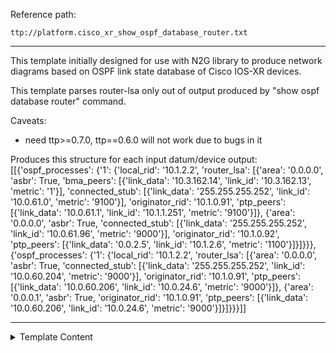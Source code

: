 Reference path:
```
ttp://platform.cisco_xr_show_ospf_database_router.txt
```

---



This template initially designed for use with N2G library to produce network 
diagrams based on OSPF link state database of Cisco IOS-XR devices.

This template parses router-lsa only out of output produced by 
"show ospf database router" command.

Caveats:
 - need ttp>=0.7.0, ttp==0.6.0 will not work due to bugs in it
 
Produces this structure for each input datum/device output:
[[{'ospf_processes': {'1': {'local_rid': '10.1.2.2',
                            'router_lsa': [{'area': '0.0.0.0',
                                            'asbr': True,
                                            'bma_peers': [{'link_data': '10.3.162.14',
                                                           'link_id': '10.3.162.13',
                                                           'metric': '1'}],
                                            'connected_stub': [{'link_data': '255.255.255.252',
                                                                'link_id': '10.0.61.0',
                                                                'metric': '9100'}],
                                            'originator_rid': '10.1.0.91',
                                            'ptp_peers': [{'link_data': '10.0.61.1',
                                                           'link_id': '10.1.1.251',
                                                           'metric': '9100'}]},
                                           {'area': '0.0.0.0',
                                            'asbr': True,
                                            'connected_stub': [{'link_data': '255.255.255.252',
                                                                'link_id': '10.0.61.96',
                                                                'metric': '9000'}],
                                            'originator_rid': '10.1.0.92',
                                            'ptp_peers': [{'link_data': '0.0.2.5',
                                                           'link_id': '10.1.2.6',
                                                           'metric': '1100'}]}]}}},
  {'ospf_processes': {'1': {'local_rid': '10.1.2.2',
                            'router_lsa': [{'area': '0.0.0.0',
                                            'asbr': True,
                                            'connected_stub': [{'link_data': '255.255.255.252',
                                                                'link_id': '10.0.60.204',
                                                                'metric': '9000'}],
                                            'originator_rid': '10.1.0.91',
                                            'ptp_peers': [{'link_data': '10.0.60.206',
                                                           'link_id': '10.0.24.6',
                                                           'metric': '9000'}]},
                                           {'area': '0.0.0.1',
                                            'asbr': True,
                                            'originator_rid': '10.1.0.91',
                                            'ptp_peers': [{'link_data': '10.0.60.206',
                                                           'link_id': '10.0.24.6',
                                                           'metric': '9000'}]}]}}}]]




---

<details><summary>Template Content</summary>
```
<doc>
This template initially designed for use with N2G library to produce network 
diagrams based on OSPF link state database of Cisco IOS-XR devices.

This template parses router-lsa only out of output produced by 
"show ospf database router" command.

Caveats:
 - need ttp>=0.7.0, ttp==0.6.0 will not work due to bugs in it
 
Produces this structure for each input datum/device output:
[[{'ospf_processes': {'1': {'local_rid': '10.1.2.2',
                            'router_lsa': [{'area': '0.0.0.0',
                                            'asbr': True,
                                            'bma_peers': [{'link_data': '10.3.162.14',
                                                           'link_id': '10.3.162.13',
                                                           'metric': '1'}],
                                            'connected_stub': [{'link_data': '255.255.255.252',
                                                                'link_id': '10.0.61.0',
                                                                'metric': '9100'}],
                                            'originator_rid': '10.1.0.91',
                                            'ptp_peers': [{'link_data': '10.0.61.1',
                                                           'link_id': '10.1.1.251',
                                                           'metric': '9100'}]},
                                           {'area': '0.0.0.0',
                                            'asbr': True,
                                            'connected_stub': [{'link_data': '255.255.255.252',
                                                                'link_id': '10.0.61.96',
                                                                'metric': '9000'}],
                                            'originator_rid': '10.1.0.92',
                                            'ptp_peers': [{'link_data': '0.0.2.5',
                                                           'link_id': '10.1.2.6',
                                                           'metric': '1100'}]}]}}},
  {'ospf_processes': {'1': {'local_rid': '10.1.2.2',
                            'router_lsa': [{'area': '0.0.0.0',
                                            'asbr': True,
                                            'connected_stub': [{'link_data': '255.255.255.252',
                                                                'link_id': '10.0.60.204',
                                                                'metric': '9000'}],
                                            'originator_rid': '10.1.0.91',
                                            'ptp_peers': [{'link_data': '10.0.60.206',
                                                           'link_id': '10.0.24.6',
                                                           'metric': '9000'}]},
                                           {'area': '0.0.0.1',
                                            'asbr': True,
                                            'originator_rid': '10.1.0.91',
                                            'ptp_peers': [{'link_data': '10.0.60.206',
                                                           'link_id': '10.0.24.6',
                                                           'metric': '9000'}]}]}}}]]

</doc>

<group name="ospf_processes.{{ pid }}**">
            OSPF Router with ID ({{ local_rid }}) (Process ID {{ pid }})

<group name="router_lsa*" functions="record('area') | del('area') | void">
                Router Link States (Area {{ area }})

  <group set="area">
  LS Type: Router Links {{ _start_ }}
  Advertising Router: {{ originator_rid }}
  Area Border Router {{ asbr | set(True) | default(False) }}

    <group name="ptp_peers*">
    Link connected to: another Router (point-to-point) {{ _start_ }}
     (Link ID) Neighboring Router ID: {{ link_id }}
     (Link Data) Router Interface address: {{ link_data }}
       TOS 0 Metrics: {{ metric }}
{{ _end_ }}
    </group>

    <group name="connected_stub*">
    Link connected to: a Stub Network {{ _start_ }}
     (Link ID) Network/subnet number: {{ link_id }}
     (Link Data) Network Mask: {{ link_data }}
       TOS 0 Metrics: {{ metric }}
{{ _end_ }}
    </group>

    <group name="bma_peers*">
    Link connected to: a Transit Network {{ _start_ }}
     (Link ID) Designated Router address: {{ link_id }}
     (Link Data) Router Interface address: {{ link_data }}
       TOS 0 Metrics: {{ metric }}
{{ _end_ }}
    </group>
  </group>
</group>
</group>
```
</details>